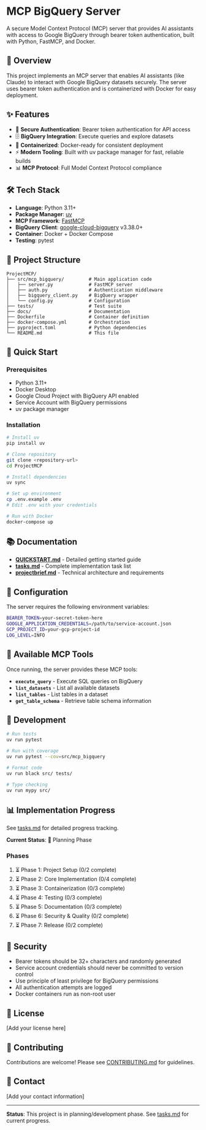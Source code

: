 # MCP BigQuery Server

A secure Model Context Protocol (MCP) server that provides AI assistants with access to Google BigQuery through bearer token authentication, built with Python, FastMCP, and Docker.

## 🎯 Overview

This project implements an MCP server that enables AI assistants (like Claude) to interact with Google BigQuery datasets securely. The server uses bearer token authentication and is containerized with Docker for easy deployment.

## ✨ Features

- 🔐 **Secure Authentication**: Bearer token authentication for API access
- 🗄️ **BigQuery Integration**: Execute queries and explore datasets
- 🐳 **Containerized**: Docker-ready for consistent deployment
- ⚡ **Modern Tooling**: Built with uv package manager for fast, reliable builds
- 📊 **MCP Protocol**: Full Model Context Protocol compliance

## 🛠️ Tech Stack

- **Language**: Python 3.11+
- **Package Manager**: [uv](https://github.com/astral-sh/uv)
- **MCP Framework**: [FastMCP](https://github.com/jlowin/fastmcp)
- **BigQuery Client**: [google-cloud-bigquery](https://pypi.org/project/google-cloud-bigquery/) v3.38.0+
- **Container**: Docker + Docker Compose
- **Testing**: pytest

## 📁 Project Structure

```
ProjectMCP/
├── src/mcp_bigquery/         # Main application code
│   ├── server.py             # FastMCP server
│   ├── auth.py               # Authentication middleware
│   ├── bigquery_client.py    # BigQuery wrapper
│   └── config.py             # Configuration
├── tests/                    # Test suite
├── docs/                     # Documentation
├── Dockerfile                # Container definition
├── docker-compose.yml        # Orchestration
├── pyproject.toml            # Python dependencies
└── README.md                 # This file
```

## 🚀 Quick Start

### Prerequisites

- Python 3.11+
- Docker Desktop
- Google Cloud Project with BigQuery API enabled
- Service Account with BigQuery permissions
- uv package manager

### Installation

```bash
# Install uv
pip install uv

# Clone repository
git clone <repository-url>
cd ProjectMCP

# Install dependencies
uv sync

# Set up environment
cp .env.example .env
# Edit .env with your credentials

# Run with Docker
docker-compose up
```

## 📚 Documentation

- **[QUICKSTART.md](QUICKSTART.md)** - Detailed getting started guide
- **[tasks.md](tasks.md)** - Complete implementation task list
- **[projectbrief.md](projectbrief.md)** - Technical architecture and requirements

## 🔧 Configuration

The server requires the following environment variables:

```bash
BEARER_TOKEN=your-secret-token-here
GOOGLE_APPLICATION_CREDENTIALS=/path/to/service-account.json
GCP_PROJECT_ID=your-gcp-project-id
LOG_LEVEL=INFO
```

## 🎯 Available MCP Tools

Once running, the server provides these MCP tools:

- **`execute_query`** - Execute SQL queries on BigQuery
- **`list_datasets`** - List all available datasets
- **`list_tables`** - List tables in a dataset
- **`get_table_schema`** - Retrieve table schema information

## 🧪 Development

```bash
# Run tests
uv run pytest

# Run with coverage
uv run pytest --cov=src/mcp_bigquery

# Format code
uv run black src/ tests/

# Type checking
uv run mypy src/
```

## 📊 Implementation Progress

See [tasks.md](tasks.md) for detailed progress tracking.

**Current Status**: 🔴 Planning Phase

### Phases
1. ⏳ Phase 1: Project Setup (0/2 complete)
2. ⏳ Phase 2: Core Implementation (0/4 complete)
3. ⏳ Phase 3: Containerization (0/3 complete)
4. ⏳ Phase 4: Testing (0/3 complete)
5. ⏳ Phase 5: Documentation (0/3 complete)
6. ⏳ Phase 6: Security & Quality (0/2 complete)
7. ⏳ Phase 7: Release (0/2 complete)

## 🔐 Security

- Bearer tokens should be 32+ characters and randomly generated
- Service account credentials should never be committed to version control
- Use principle of least privilege for BigQuery permissions
- All authentication attempts are logged
- Docker containers run as non-root user

## 📝 License

[Add your license here]

## 🤝 Contributing

Contributions are welcome! Please see [CONTRIBUTING.md](CONTRIBUTING.md) for guidelines.

## 📧 Contact

[Add your contact information]

---

**Status**: This project is in planning/development phase. See [tasks.md](tasks.md) for current progress.
